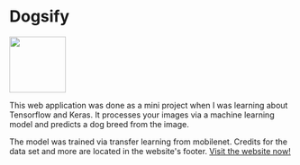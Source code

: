 # Dogsify
<img src="https://media.discordapp.net/attachments/625670917263196174/625701417549692993/badly_drawn_dog.png" width="100" />

This web application was done as a mini project when I was learning about Tensorflow and Keras. It processes your images via a machine learning model and predicts a dog breed from the image. 

The model was trained via transfer learning from mobilenet. Credits for the data set and more are located in the website's footer. [Visit the website now!](http://dogsify.herokuapp.com/ "Dogsify")